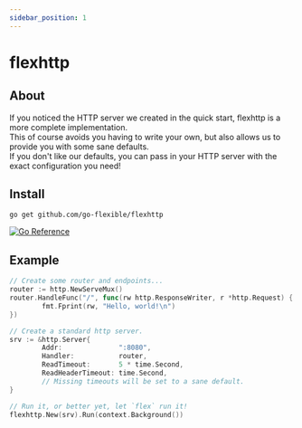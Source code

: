 ```yaml
---
sidebar_position: 1
---
```


# flexhttp

## About

If you noticed the HTTP server we created in the quick start, flexhttp is a more complete implementation.  
This of course avoids you having to write your own, but also allows us to provide you with some sane defaults.  
If you don't like our defaults, you can pass in your HTTP server with the exact configuration you need!

## Install

```shell
go get github.com/go-flexible/flexhttp
```

[![Go Reference](https://pkg.go.dev/badge/github.com/go-flexible/flexhttp.svg)](https://pkg.go.dev/github.com/go-flexible/flexhttp)

## Example

```go
// Create some router and endpoints...
router := http.NewServeMux()
router.HandleFunc("/", func(rw http.ResponseWriter, r *http.Request) {
        fmt.Fprint(rw, "Hello, world!\n")
})

// Create a standard http server.
srv := &http.Server{
        Addr:              ":8080",
        Handler:           router,
        ReadTimeout:       5 * time.Second, 
        ReadHeaderTimeout: time.Second,
        // Missing timeouts will be set to a sane default.
}

// Run it, or better yet, let `flex` run it!
flexhttp.New(srv).Run(context.Background())
```
